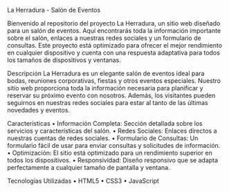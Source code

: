 La Herradura - Salón de Eventos

Bienvenido al repositorio del proyecto La Herradura, un sitio web diseñado para un salón de eventos. Aquí encontrarás toda la información importante sobre el salón, enlaces a nuestras redes sociales y un formulario de consultas. Este proyecto está optimizado para ofrecer el mejor rendimiento en cualquier dispositivo y cuenta con una respuesta adaptativa para todos los tamaños de dispositivos y ventanas.

Descripción
La Herradura es un elegante salón de eventos ideal para bodas, reuniones corporativas, fiestas y otros eventos especiales. Nuestro sitio web proporciona toda la información necesaria para planificar y reservar su próximo evento con nosotros. Además, los visitantes pueden seguirnos en nuestras redes sociales para estar al tanto de las últimas novedades y eventos.

Características
• Información Completa: Sección detallada sobre los servicios y características del salón.
• Redes Sociales: Enlaces directos a nuestras cuentas de redes sociales.
• Formulario de Consultas: Un formulario fácil de usar para enviar consultas y solicitudes de información.
• Optimización: El sitio está optimizado para un rendimiento superior en todos los dispositivos.
• Responsividad: Diseño responsivo que se adapta perfectamente a cualquier tamaño de pantalla y ventana.

Tecnologías Utilizadas
• HTML5
• CSS3
• JavaScript


